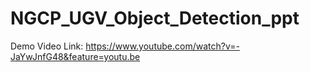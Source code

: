 # NGCP_UGV_Object_Detection_ppt

Demo Video Link: https://www.youtube.com/watch?v=-JaYwJnfG48&feature=youtu.be
